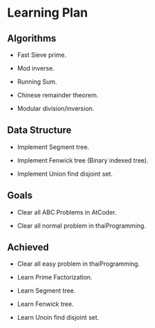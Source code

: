 # Learning Plan

## Algorithms
- Fast Sieve prime.

- Mod inverse.

- Running Sum.

- Chinese remainder theorem.

- Modular division/inversion.

## Data Structure
- Implement Segment tree.

- Implement Fenwick tree (Binary indexed tree).

- Implement Union find disjoint set.

## Goals
- Clear all ABC Problems in AtCoder.

- Clear all normal problem in thaiProgramming.

## Achieved
- Clear all easy problem in thaiProgramming.

- Learn Prime Factorization.

- Learn Segment tree.

- Learn Fenwick tree.

- Learn Unoin find disjoint set. 
